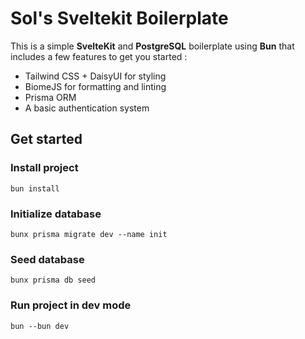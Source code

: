 # Sol's Sveltekit Boilerplate

This is a simple **SvelteKit** and **PostgreSQL** boilerplate using **Bun** that includes a few features to get you started :

- Tailwind CSS + DaisyUI for styling
- BiomeJS for formatting and linting
- Prisma ORM
- A basic authentication system

## Get started

### Install project
```
bun install
```

### Initialize database
```
bunx prisma migrate dev --name init
```

### Seed database
```
bunx prisma db seed
```

### Run project in dev mode
```
bun --bun dev
```